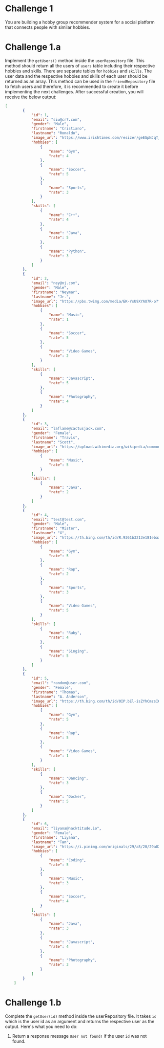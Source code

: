 # Challenge 1

You are building a hobby group recommender system for a social platform that connects people with similar hobbies.

# Challenge 1.a

Implement the `getUsers()` method inside the `userRepository` file. This method should return all the users of `users` table including their respective hobbies and skills. There are separate tables for `hobbies` and `skills`. The user data and the respective hobbies and skills of each user should be returned as an array. This method can be used in the `friendRepository` file to fetch users and therefore, it is recommended to create it before implementing the next challenges.
After successful creation, you will receive the below output:
```json
[
        {
            "id": 1,
            "email": "siu@cr7.com",
            "gender": "Male",
            "firstname": "Cristiano",
            "lastname": "Ronaldo",
            "image_url": "https://www.irishtimes.com/resizer/geEGpNJqT_hxa139T5HWfq8YdYw=/1600x0/filters:format(jpg):quality(70)/cloudfront-eu-central-1.images.arcpublishing.com/irishtimes/C752OG447LSTHDRHTADVXYWCPQ.jpg",
            "hobbies": [
                {
                    "name": "Gym",
                    "rate": 4
                },
                {
                    "name": "Soccer",
                    "rate": 5
                },
                {
                    "name": "Sports",
                    "rate": 3
                }
            ],
            "skills": [
                {
                    "name": "C++",
                    "rate": 4
                },
                {
                    "name": "Java",
                    "rate": 5
                },
                {
                    "name": "Python",
                    "rate": 3
                }
            ]
        },
        {
            "id": 2,
            "email": "ney@nj.com",
            "gender": "Male",
            "firstname": "Neymar",
            "lastname": "Jr.",
            "image_url": "https://pbs.twimg.com/media/EK-YsU9XYAU7R-o?format=jpg&name=medium",
            "hobbies": [
                {
                    "name": "Music",
                    "rate": 1
                },
                {
                    "name": "Soccer",
                    "rate": 5
                },
                {
                    "name": "Video Games",
                    "rate": 2
                }
            ],
            "skills": [
                {
                    "name": "Javascript",
                    "rate": 5
                },
                {
                    "name": "Photography",
                    "rate": 4
                }
            ]
        },
        {
            "id": 3,
            "email": "laflame@cactusjack.com",
            "gender": "Female",
            "firstname": "Travis",
            "lastname": "Scott",
            "image_url": "https://upload.wikimedia.org/wikipedia/commons/thumb/1/14/Travis_Scott_-_Openair_Frauenfeld_2019_08.jpg/500px-Travis_Scott_-_Openair_Frauenfeld_2019_08.jpg",
            "hobbies": [
                {
                    "name": "Music",
                    "rate": 5
                }
            ],
            "skills": [
                {
                    "name": "Java",
                    "rate": 2
                }
            ]
        },
        {
            "id": 4,
            "email": "test@test.com",
            "gender": "Male",
            "firstname": "Mister",
            "lastname": "X",
            "image_url": "https://th.bing.com/th/id/R.9361b3213e181ebaa3f6282d02fab077?rik=VNRw0lKt92xneA&pid=ImgRaw&r=0",
            "hobbies": [
                {
                    "name": "Gym",
                    "rate": 5
                },
                {
                    "name": "Rap",
                    "rate": 2
                },
                {
                    "name": "Sports",
                    "rate": 3
                },
                {
                    "name": "Video Games",
                    "rate": 5
                }
            ],
            "skills": [
                {
                    "name": "Ruby",
                    "rate": 4
                },
                {
                    "name": "Singing",
                    "rate": 5
                }
            ]
        },
        {
            "id": 5,
            "email": "random@user.com",
            "gender": "Female",
            "firstname": "Thomas",
            "lastname": "A. Anderson",
            "image_url": "https://th.bing.com/th/id/OIP.bEl-isZYhCmzsIGyhdEatgHaEK?pid=ImgDet&rs=1",
            "hobbies": [
                {
                    "name": "Gym",
                    "rate": 5
                },
                {
                    "name": "Rap",
                    "rate": 5
                },
                {
                    "name": "Video Games",
                    "rate": 1
                }
            ],
            "skills": [
                {
                    "name": "Dancing",
                    "rate": 3
                },
                {
                    "name": "Docker",
                    "rate": 5
                }
            ]
        },
        {
            "id": 6,
            "email": "liyana@hacktitude.io",
            "gender": "Female",
            "firstname": "Liyana",
            "lastname": "Tan",
            "image_url": "https://i.pinimg.com/originals/29/a8/20/29a82067b71bd9e3df95e1c0ba5c4daf.jpg",
            "hobbies": [
                {
                    "name": "Coding",
                    "rate": 5
                },
                {
                    "name": "Music",
                    "rate": 3
                },
                {
                    "name": "Soccer",
                    "rate": 4
                }
            ],
            "skills": [
                {
                    "name": "Java",
                    "rate": 3
                },
                {
                    "name": "Javascript",
                    "rate": 4
                },
                {
                    "name": "Photography",
                    "rate": 3
                }
            ]
        }
    ]
```

# Challenge 1.b

Complete the `getUser(id)` method inside the userRepository file. It takes `id` which is the user id as an argument and returns the respective user as the output. Here's what you need to do:
1. Return a response message `User not found!` if the user `id` was not found.
